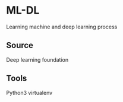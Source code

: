 # ML-DL

Learning machine and deep learning process

## Source

Deep learning foundation

## Tools

Python3
virtualenv
